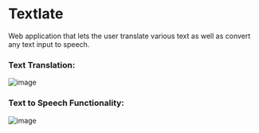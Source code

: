 # Textlate 

Web application that lets the user translate various text as well as convert any text input to speech. 

### Text Translation: 
![image](https://github.com/Michael-Rosol/textlate/assets/140873121/7be2c98f-e78a-407d-b0a0-83956d76fdba)

### Text to Speech Functionality: 
![image](https://github.com/Michael-Rosol/textlate/assets/140873121/a313b5aa-1481-422f-b780-cfd12a2ee4d7)


